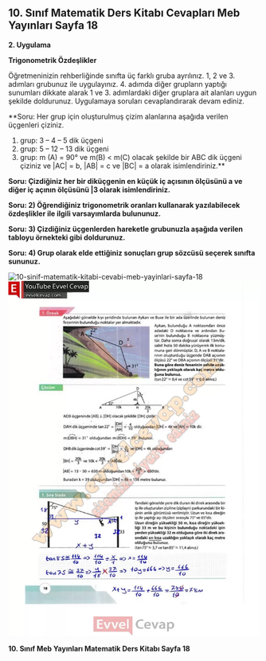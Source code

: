 ## 10. Sınıf Matematik Ders Kitabı Cevapları Meb Yayınları Sayfa 18

**2. Uygulama**

**Trigonometrik Özdeşlikler**

Öğretmeninizin rehberliğinde sınıfta üç farklı gruba ayrılınız. 1, 2 ve 3. adımları grubunuz ile uygulayınız. 4. adımda diğer grupların yaptığı sunumları dikkate alarak 1 ve 3. adımlardaki diğer gruplara ait alanları uygun şekilde doldurunuz. Uygulamaya soruları cevaplandırarak devam ediniz.

**Soru: Her grup için oluşturulmuş çizim alanlarına aşağıda verilen üçgenleri çiziniz.  
 1. grup: 3 – 4 – 5 dik üçgeni  
 2. grup: 5 – 12 – 13 dik üçgeni  
 3. grup: m (A) = 90° ve m(B) < m(C) olacak şekilde bir ABC dik üçgeni çiziniz ve |AC| = b, |AB| = c ve |BC| = a olarak isimlendiriniz.**

**Soru: Çizdiğiniz her bir diküçgenin en küçük iç açısının ölçüsünü a ve diğer iç açının ölçüsünü |3 olarak isimlendiriniz.**

**Soru: 2) Öğrendiğiniz trigonometrik oranları kullanarak yazılabilecek özdeşlikler ile ilgili varsayımlarda bulununuz.**

**Soru: 3) Çizdiğiniz üçgenlerden hareketle grubunuzla aşağıda verilen tabloyu örnekteki gibi doldurunuz.**

**Soru: 4) Grup olarak elde ettiğiniz sonuçları grup sözcüsü seçerek sınıfta sununuz.**

![10-sinif-matematik-kitabi-cevabi-meb-yayinlari-sayfa-18]()![10-sinif-matematik-kitabi-cevabi-meb-yayinlari-sayfa-18](./image1.webp)

**10. Sınıf Meb Yayınları Matematik Ders Kitabı Sayfa 18**